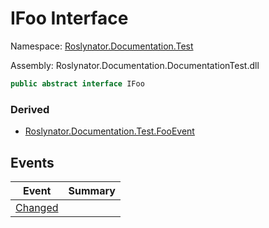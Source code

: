 # IFoo Interface

Namespace: [Roslynator.Documentation.Test](../README.md)

Assembly: Roslynator\.Documentation\.DocumentationTest\.dll

```csharp
public abstract interface IFoo
```

### Derived

* [Roslynator.Documentation.Test.FooEvent](../FooEvent/README.md)

## Events

| Event | Summary |
| ----- | ------- |
| [Changed](Changed/README.md) | |

